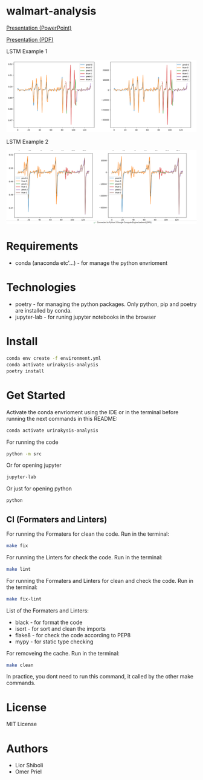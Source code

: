 # walmart-analysis

[Presentation (PowerPoint)](docs/presentation.pptx)

[Presentation (PDF)](docs/presentation.pdf)

LSTM Example 1

![LSTM Example 1](docs/lstm-results-1.png)

LSTM Example 2

![LSTM Example 2](docs/lstm-results-2.png)

# Requirements

* conda (anaconda etc'...) - for manage the python envrioment

# Technologies

* poetry - for managing the python packages. Only python, pip and poetry are installed by conda.
* jupyter-lab - for runing jupyter notebooks in the browser

# Install

```bash
conda env create -f environment.yml
conda activate urinakysis-analysis
poetry install
```

# Get Started

Activate the conda envrioment using the IDE or in the terminal before running the next commands in this README:

```bash
conda activate urinakysis-analysis
```

For running the code

```bash
python -m src
```

Or for opening jupyter

```bash
jupyter-lab
```

Or just for opening python

```bash
python
```

## CI (Formaters and Linters)

For running the Formaters for clean the code. Run in the terminal:

```bash
make fix
```

For running the Linters for check the code. Run in the terminal:

```bash
make lint
```

For running the Formaters and Linters for clean and check the code. Run in the terminal:

```bash
make fix-lint
```

List of the Formaters and Linters:

* black - for format the code
* isort - for sort and clean the imports
* flake8 - for check the code according to PEP8
* mypy - for static type checking


For removeing the cache. Run in the terminal:

```bash
make clean
```

In practice, you dont need to run this command, it called by the other make commands.

# License

MIT License

# Authors

* Lior Shiboli
* Omer Priel
